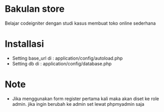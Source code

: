 # Bakulan store
Belajar codeigniter dengan studi kasus membuat toko online sederhana

# Installasi
- Setting base_url di : application/config/autoload.php
- Setting db di : application/config/database.php

# Note
- Jika menggunakan form register pertama kali maka akan diset ke role admin. jika ingin berubah ke admin set lewat phpmyadmin saja
